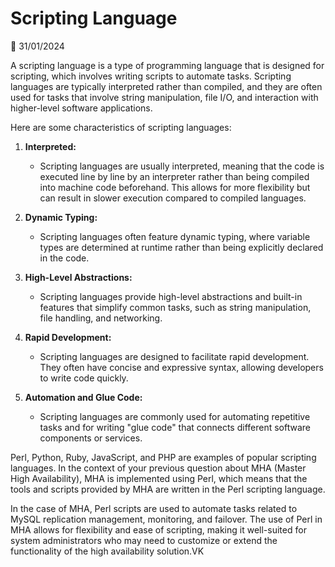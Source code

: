 # Scripting Language

📅 31/01/2024

A scripting language is a type of programming language that is designed for scripting, which involves writing scripts to automate tasks. Scripting languages are typically interpreted rather than compiled, and they are often used for tasks that involve string manipulation, file I/O, and interaction with higher-level software applications.

Here are some characteristics of scripting languages:

1. **Interpreted:**
   - Scripting languages are usually interpreted, meaning that the code is executed line by line by an interpreter rather than being compiled into machine code beforehand. This allows for more flexibility but can result in slower execution compared to compiled languages.

2. **Dynamic Typing:**
   - Scripting languages often feature dynamic typing, where variable types are determined at runtime rather than being explicitly declared in the code.

3. **High-Level Abstractions:**
   - Scripting languages provide high-level abstractions and built-in features that simplify common tasks, such as string manipulation, file handling, and networking.

4. **Rapid Development:**
   - Scripting languages are designed to facilitate rapid development. They often have concise and expressive syntax, allowing developers to write code quickly.

5. **Automation and Glue Code:**
   - Scripting languages are commonly used for automating repetitive tasks and for writing "glue code" that connects different software components or services.

Perl, Python, Ruby, JavaScript, and PHP are examples of popular scripting languages. In the context of your previous question about MHA (Master High Availability), MHA is implemented using Perl, which means that the tools and scripts provided by MHA are written in the Perl scripting language.

In the case of MHA, Perl scripts are used to automate tasks related to MySQL replication management, monitoring, and failover. The use of Perl in MHA allows for flexibility and ease of scripting, making it well-suited for system administrators who may need to customize or extend the functionality of the high availability solution.VK